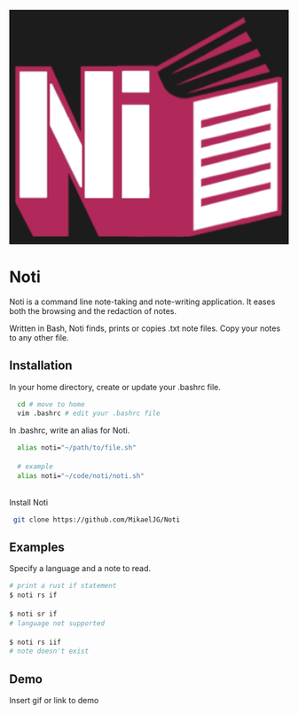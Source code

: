 
![Logo](https://github.com/MikaelJG/noti/blob/master/assets/noti_small.png)


# Noti

Noti is a command line note-taking and note-writing application. It eases both the browsing and the redaction of notes.

Written in Bash, Noti finds, prints or copies .txt note files. Copy your notes to any other file.
## Installation

In your home directory, create or update your .bashrc file.
```bash
  cd # move to home
  vim .bashrc # edit your .bashrc file
```
In .bashrc, write an alias for Noti.
```bash
  alias noti="~/path/to/file.sh"

  # example
  alias noti="~/code/noti/noti.sh"
  
```
Install Noti
```bash
 git clone https://github.com/MikaelJG/Noti  
```

## Examples

Specify a language and a note to read.
```bash
# print a rust if statement
$ noti rs if

$ noti sr if
# language not supported

$ noti rs iif
# note doesn't exist

```


## Demo

Insert gif or link to demo

